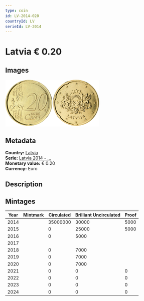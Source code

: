 ```yaml
---
type: coin
id: LV-2014-020
countryId: LV
serieId: LV-2014
---
```


# Latvia € 0.20

## Images

<img src="../../../Images/common-2007-020.png" height="150" alt="Front image"><img src="Images/latvia-2014-020.png" height="150" alt="Back image">

## Metadata

**Country:** [Latvia](../index.md)\
**Serie:** [Latvia 2014 - ...](index.md)\
**Monetary value:** € 0.20\
**Currency:** Euro

## Description


## Mintages

| Year | Mintmark | Circulated | Brilliant Uncirculated | Proof |
| ---- | -------- | ---------- | ---------------------- | ----- |
| 2014 |  | 35000000| 30000 | 5000 |
| 2015 |  | 0| 25000 | 5000 |
| 2016 |  | 0| 5000 |  |
| 2017 |  | |  |  |
| 2018 |  | 0| 7000 |  |
| 2019 |  | 0| 7000 |  |
| 2020 |  | 0| 7000 |  |
| 2021 |  | 0 | 0 | 0 |
| 2022 |  | 0 | 0 | 0 |
| 2023 |  | 0 | 0 | 0 |
| 2024 |  | 0 | 0 | 0 |
